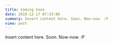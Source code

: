 ```yaml
---
title: Coming Soon
date: 2019-12-17 07:33:00
summary: Insert content here. Soon. Now-now. :P
view: post
---
```

Insert content here. Soon. Now-now. :P
